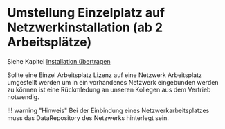 # Umstellung Einzelplatz auf Netzwerkinstallation (ab 2 Arbeitsplätze)

Siehe Kapitel [Installation übertragen](/setup/installation-uebertragen)


Sollte eine Einzel Arbeitsplatz Lizenz auf eine Netzwerk Arbeitsplatz umgestellt werden um in ein vorhandenes Netzwerk eingebunden werden zu können ist eine Rückmledung an unseren Kollegen aus dem Vertrieb notwendig.


!!! warning "Hinweis"
    Bei der Einbindung eines Netzwerkarbeitsplatzes muss das DataRepository des Netzwerks hinterlegt sein.
    